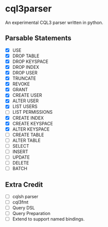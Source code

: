 # cql3parser

An experimental CQL3 parser written in python.

## Parsable Statements

 - [X] USE
 - [X] DROP TABLE
 - [X] DROP KEYSPACE
 - [X] DROP INDEX
 - [X] DROP USER
 - [X] TRUNCATE
 - [X] REVOKE
 - [X] GRANT
 - [X] CREATE USER
 - [X] ALTER USER
 - [X] LIST USERS
 - [ ] LIST PERMISSIONS
 - [X] CREATE INDEX
 - [X] CREATE KEYSPACE
 - [X] ALTER KEYSPACE
 - [ ] CREATE TABLE
 - [ ] ALTER TABLE
 - [ ] SELECT
 - [ ] INSERT
 - [ ] UPDATE
 - [ ] DELETE
 - [ ] BATCH

## Extra Credit
 - [ ] cqlsh parser
 - [ ] cql3fmt
 - [ ] Query DSL
 - [ ] Query Preparation
  - [ ] Extend to support named bindings.
